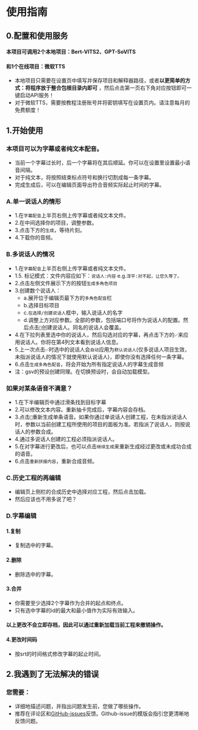 # 使用指南

## 0.配置和使用服务
#### 本项目可调用2个本地项目：Bert-VITS2、GPT-SoVITS  
#### 和1个在线项目：微软TTS  
* 本地项目只需要在设置页中填写并保存项目和解释器路径，或者**以更简单的方式：将程序放于整合包根目录内即可** ，然后点击第一页右下角对应按钮即可一键启动API服务！
* 对于微软TTS，需要按教程注册账号并将密钥填写在设置页内。请注意每月的免费额度！

## 1.开始使用
### 本项目可以为字幕或者纯文本配音。
* 当前一个字幕过长时，后一个字幕将在其后顺延。你可以在设置里设置最小语音间隔。
* 对于纯文本，将按照结束标点符号和换行切割成每一条字幕。
* 完成生成后，可以在编辑页面导出符合音频实际起止时间的字幕。
### A.单一说话人的情形
* 1.在`字幕配音`上半页右侧上传字幕或者纯文本文件。
* 2.在中间选择你的项目，调整参数。
* 3.点击下方的`生成`，等待片刻。
* 4.下载你的音频。

### B.多说话人的情况
* 1.在`字幕配音`上半页右侧上传字幕或者纯文本文件。
* 1.5. 标记模式：文件内容应如下：`说话人:内容` e.g.`淳平:对不起，让您久等了。`  
* 2.点击左侧文件展示下方的按钮`生成多角色项目`
* 3.创建数个说话人：
  - a.展开位于编辑页最下方的`多角色配音`栏
  - b.选择目标项目
  - c.`在选择/创建说话人`框中，输入说话人的名字
  - d.调整上方对应参数。全部的参数，包括端口号将作为说话人的配置。然后点击`💾`创建说话人。同名的说话人会覆盖。
* 4.在下拉列表里选中你的说话人，然后勾选对应的字幕，再点击下方的`✅`来应用说话人。你将在第4列文本看到说话人信息。
* 5.上一次点击`✅`时选中的说话人会`自动`应用为`默认说话人`(仅多说话人项目生效，未指派说话人的情况下就使用默认说话人)，即使你没有选择任何一条字幕。
* 6.点击`生成多角色配音`，将会开始为所有指定说话人的字幕生成音频
* 注：gsv的预设创建同理。在切换预设时，会自动加载模型。

### 如果对某条语音不满意？
* 1.在下半编辑页中通过滑条找到目标字幕
* 2.可以修改文本内容。重新抽卡完成后，字幕内容会存档。
* 3.点击`🔄️`重新生成单条语音。如果你通过单说话人创建工程，在未指派说话人时，参数以当前创建工程所使用的项目的面板为准。若指派了说话人，则按说话人的参数合成。
* 4.通过多说话人创建的工程必须指派说话人。
* 5.在对字幕进行更改后，也可以点击`继续生成`来重新生成经过更改或未成功合成的语音。
* 6.点击`重新拼接内容`，重新合成音频。

### C.历史工程的再编辑
* 编辑页上侧栏的合成历史中选择对应工程，然后点击加载。
* 然后应该也不用多说了吧？

### D.字幕编辑
#### 1.复制
* 复制选中的字幕。
#### 2.删除
* 删除选中的字幕。
#### 3.合并
* 你需要至少选择2个字幕作为合并的起点和终点。
* 只有选中字幕的id的最大和最小值作为实际有效输入。
#### 以上更改不会立即存档，因此可以通过重新加载当前工程来撤销操作。

#### 4.更改时间码
* 按srt的时间格式修改字幕的起止时间。

## 2.我遇到了无法解决的错误
### 您需要：
* 详细地描述问题，并指出问题发生前，您做了哪些操作。
* 推荐在评论区和[GitHub-issues](https://github.com/YYuX-1145/Srt-AI-Voice-Assistant/issues)反馈。Github-issue的模版会指引您更清晰地反馈问题。